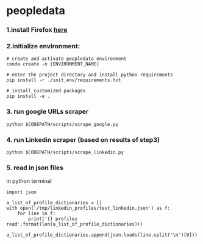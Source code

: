 # peopledata

### 1.install Firefox [here](https://www.mozilla.org/en-US/firefox/new/)

### 2.initialize environment:
```
# create and activate peopledata environment
conda create -n [ENVIRONMENT_NAME]

# enter the project directory and install python requirements
pip install -r ./init_env/requirements.txt

# install customized packages
pip install -e .
```



### 3. run google URLs scraper

```
python $CODEPATH/scripts/scrape_google.py
```


### 4. run Linkedin scraper (based on results of step3)
```
python $CODEPATH/scripts/scrape_linkedin.py
```

### 5. read in json files
in python terminal
```
import json

a_list_of_profile_dictionaries = []
with open('/tmp/linkedin_profiles/test_linkedin.json') as f:
    for line in f:
        print('{} profiles read'.format(len(a_list_of_profile_dictionaries)))
        a_list_of_profile_dictionaries.append(json.loads(line.split('\n')[0]))
        
```
